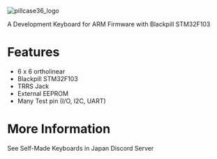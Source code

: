 ![pillcase36_logo](https://i.imgur.com/oqMpWmP.png)

A Development Keyboard for ARM Firmware with Blackpill STM32F103

# Features
 - 6 x 6 ortholinear
 - Blackpill STM32F103
 - TRRS Jack
 - External EEPROM
 - Many Test pin (I/O, I2C, UART)

# More Information
See Self-Made Keyboards in Japan Discord Server